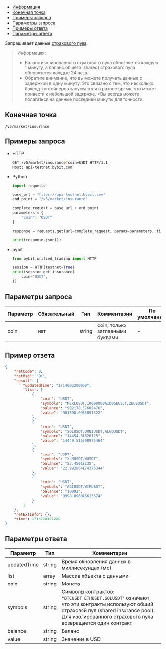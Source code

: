 - [Информация](#информация)
- [Конечная точка](#конечная-точка)
- [Примеры запроса](#примеры-запроса)
- [Параметры запроса](#параметры-запроса)
- [Примеры ответа](#примеры-ответа)
- [Параметры ответа](#параметры-ответа)

<a id="информация"></a>

Запрашивает данные [страхового пула](https://www.bybit.com/en/announcement-info/insurance-fund/).

>Информация:
>
>- Баланс изолированного страхового пула обновляется каждую 1 минуту, а баланс общего (shared) страхового пула
> обновляется каждые 24 часа.
>- Обратите внимание, что вы можете получать данные с задержкой в одну минуту. Это связано с тем, что несколько
> бэкенд-контейнеров запускаются в разное время, что может привести к небольшой задержке. >Вы всегда можете
> полагаться на данные последней минуты для точности.

<a id="конечная-точка"></a>

## Конечная точка

`/v5/market/insurance`

<a id="примеры-запроса"></a>

## Примеры запроса

- HTTP

  ```bash
  GET /v5/market/insurance?coin=USDT HTTP/1.1
  Host: api-testnet.bybit.com
  ```

- Python

  ```python
  import requests

  base_url = "https://api-testnet.bybit.com"
  end_point = "/v5/market/insurance"

  complete_request = base_url + end_point
  parameters = {
      "coin": "USDT"
  }
  
  response = requests.get(url=complete_request, params=parameters, timeout=10)

  print(response.json())
  ```

- pybit

  ```python
  from pybit.unified_trading import HTTP

  session = HTTP(testnet=True)
  print(session.get_insurance(
      coin="USDT",
  ))
  ```

<a id="параметры-запроса"></a>

## Параметры запроса

|Параметр  	              |Обязательный	 |Тип   	  |Комментарии                       |По умолчанию|
|-------------------------|--------------|----------|----------------------------------|------------|
|coin  	                  |нет	         |string    |coin, только заглавными буквами.  |-           |

<a id="примеры-ответа"></a>

## Пример ответа

```json
{
    "retCode": 0,
    "retMsg": "OK",
    "result": {
        "updatedTime": "1714003200000",
        "list": [
            {
                "coin": "USDT",
                "symbols": "MERLUSDT,10000000AIDOGEUSDT,ZEUSUSDT",
                "balance": "902178.57602476",
                "value": "901898.0963091522"
            },
            {
                "coin": "USDT",
                "symbols": "SOLUSDT,OMNIUSDT,ALGOUSDT",
                "balance": "14454.51626125",
                "value": "14449.515598975464"
            },
            {
                "coin": "USDT",
                "symbols": "XLMUSDT,WUSDT",
                "balance": "23.45018235",
                "value": "22.992864174376344"
            },
            {
                "coin": "USDT",
                "symbols": "AGIUSDT,WIFUSDT",
                "balance": "10002",
                "value": "9998.896846613574"
            }
        ]
    },
    "retExtInfo": {},
    "time": 1714028451228
}
```

<a id="параметры-ответа"></a>

## Параметры ответа

|Параметр  |Тип       |Комментарии                                             |
|----------|----------|--------------------------------------------------------|
|updatedTime  |string       |Время обновления данных в миллисекундах (мс)                                            |
|list  |array       |Массив объекта с данными                                             |
|coin  |string       |Монета                                             |
|symbols  |string       |Символы контрактов: `"BTCUSDT,ETHUSDT,SOLUSDT"` означают, что эти контракты используют общий страховой пул (shared insurance pool).<br>Для изолированного страхового пула возвращается один контракт                                             |
|balance  |string       |Баланс                                             |
|value  |string       |Значение в USD                                             |
